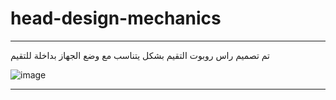 # head-design-mechanics

***
تم تصميم راس روبوت التقيم بشكل يتناسب مع وضع الجهاز بداخلة للتقيم 

![image](https://user-images.githubusercontent.com/85882059/127731576-84029609-b3aa-44e8-a981-ce160af8d68b.png)

***
